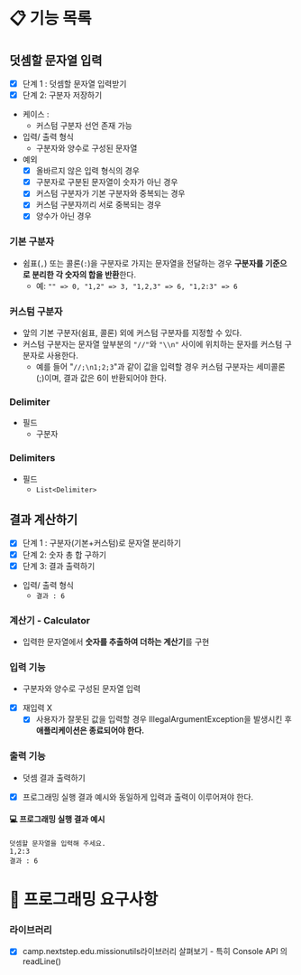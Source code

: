 # 📋 기능 목록

## 덧셈할 문자열 입력
- [x] 단계 1 : 덧셈할 문자열 입력받기
- [x] 단계 2: 구분자 저장하기
- 케이스 :
  - 커스텀 구분자 선언 존재 가능
- 입력/ 출력 형식
  - 구분자와 양수로 구성된 문자열
- 예외
  - [x] 올바르지 않은 입력 형식의 경우
  - [x] 구분자로 구분된 문자열이 숫자가 아닌 경우
  - [x] 커스텀 구분자가 기본 구분자와 중복되는 경우
  - [x] 커스텀 구분자끼리 서로 중복되는 경우
  - [x] 양수가 아닌 경우
### 기본 구분자
- 쉼표(`,`) 또는 콜론(`:`)을 구분자로 가지는 문자열을 전달하는 경우 **구분자를 기준으로 분리한 각 숫자의 합을 반환**한다.
  - 예: `"" => 0, "1,2" => 3, "1,2,3" => 6, "1,2:3" => 6`
### 커스텀 구분자
- 앞의 기본 구분자(쉼표, 콜론) 외에 커스텀 구분자를 지정할 수 있다.
- 커스텀 구분자는 문자열 앞부분의 `"//"`와 `"\\n"` 사이에 위치하는 문자를 커스텀 구분자로 사용한다.
  - 예를 들어 "`//;\n1;2;3`"과 같이 값을 입력할 경우 커스텀 구분자는 세미콜론(;)이며, 결과 값은 6이 반환되어야 한다.

### Delimiter
- 필드
  - 구분자
### Delimiters
- 필드
  - `List<Delimiter>`

## 결과 계산하기
- [x] 단계 1 : 구분자(기본+커스텀)로 문자열 분리하기
- [x] 단계 2: 숫자 총 합 구하기
- [x] 단계 3: 결과 출력하기
- 입력/ 출력 형식
  - `결과 : 6`
### 계산기 - Calculator
- 입력한 문자열에서 **숫자를 추출하여 더하는 계산기**를 구현

### 입력 기능
-  구분자와 양수로 구성된 문자열 입력
- [x] 재입력 X
  - [x] 사용자가 잘못된 값을 입력할 경우 IllegalArgumentException을 발생시킨 후 **애플리케이션은 종료되어야 한다.**

### 출력 기능
-  덧셈 결과 출력하기
- [x] 프로그래밍 실행 결과 예시와 동일하게 입력과 출력이 이루어져야 한다.

#### 💻 프로그래밍 실행 결과 예시
```
덧셈할 문자열을 입력해 주세요.
1,2:3
결과 : 6
```

# 🎱 프로그래밍 요구사항

### 라이브러리
- [x] camp.nextstep.edu.missionutils라이브러리 살펴보기 - 특히 Console API 의 readLine()
